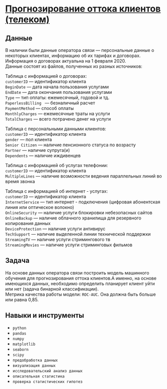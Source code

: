 # [Прогнозирование оттока клиентов (телеком)](project_15_ml_telecom.ipynb) 


## Данные

В наличии были данные оператора связи — персональные данные о некоторых клиентах, информацию об их тарифах и договорах.   
Информация о договорах актуальна на 1 февраля 2020.   
Данные состоят из файлов, полученных из разных источников:

Таблица с информацией о договорах:  
`customerID` —  идентификатор клиента  
`BeginDate` —  дата начала пользования услугами  
`EndDate` —  дата окончания пользования услугами  
`Type` — тип оплаты: ежемесячный, годовой и тд.  
`PaperlessBilling ` — безналичный расчет  
`PaymentMethod` — способ оплаты  
`MonthlyCharges` —  ежемесячные траты на услуги  
`TotalCharges` —  всего потрачено денег на услуги 

Таблица с персональными данными клиентов:   
`customerID` —  идентификатор клиента     
`gender` —  пол клиента  
`Senior Citizen` —  наличие пенсионного статуса по возрасту  
`Partner` —  наличие супруга(и)  
`Dependents` —  наличие иждивенцев 

Таблица с информацией об услугах телефонии:  
`customerID` —  идентификатор клиента     
`MultipleLines` —  наличие возможности ведения параллельных линий во время звонка 

Таблица с информацией  об интернет - услугах:  
`customerID` —  идентификатор клиента     
`InternetService` —  тип интернет - подключения (цифровая абонентская линия или оптическое волокно)  
`OnlineSecurity` —  наличие услуги блокировки небезопасных сайтов  
`OnlineBackup` —  наличие облачного хранилища для резервного копирования данных  
`DeviceProtection` —  наличие услуги антивирус  
`TechSupport` —  наличие выделенной линии технической поддержки   
`StreamingTV` —  наличие услуги стримингового тв   
`StreamingMovies` —  наличие услуги стриминговых фильмов 


## Задача

На основе данных оператора связи построить модель машинного обучения для прогнозирования оттока клиентов.А именно, на основе имеющихся данных, необходимо определить планирует клиент уйти или нет (задача бинарной классификации).     
Метрика качества работы модели: `ROC-AUC`. Она должна быть больше или равна  0,85.
## Навыки и инструменты
* `python` 
* `pandas`  
* `numpy`
* `matplotlib`
* `seaborn`
* `scipy`
* `предобработка данных`  
* `визуализация данных`
* `исследовательский анализ данных`
* `описательная статистика`
* `проверка статистических гипотез`
